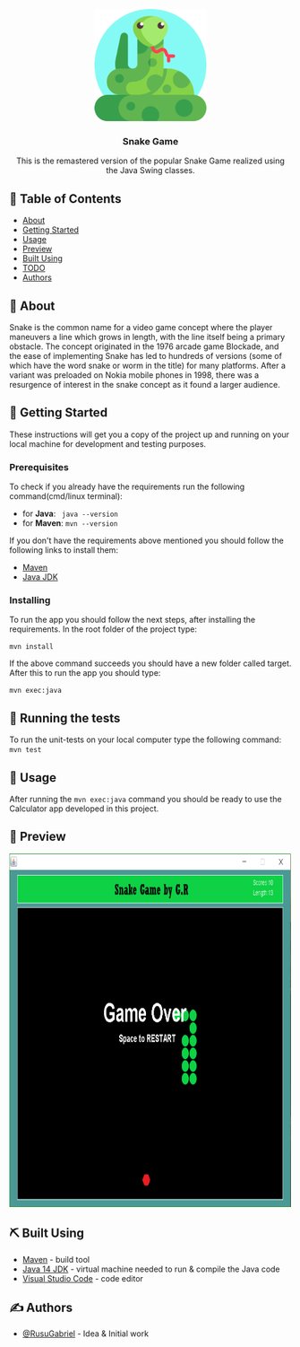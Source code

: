 <p align="center">
  <a href="" rel="noopener">
  <img width=200px height=200px src="src\main\resources\images\anaconda.png" alt="Project logo"></a>
</p>

<h3 align="center">Snake Game</h3>


<p align="center"> This is the remastered version of the popular Snake Game realized using the Java Swing classes.
    <br> 
</p>

## 📝 Table of Contents
- [About](#about)
- [Getting Started](#getting_started)
- [Usage](#usage)
- [Preview](#preview)
- [Built Using](#built_using)
- [TODO](./TODO.md)
- [Authors](#authors)

## 🧐 About <a name = "about"></a>
Snake is the common name for a video game concept where the player maneuvers a line
which grows in length, with the line itself being a primary obstacle. The concept
originated in the 1976 arcade game Blockade, and the ease of implementing Snake has led
to hundreds of versions (some of which have the word snake or worm in the title) for
many platforms. After a variant was preloaded on Nokia mobile phones in 1998, there was
a resurgence of interest in the snake concept as it found a larger audience.

## 🏁 Getting Started <a name = "getting_started"></a>
These instructions will get you a copy of the project up and running on your local machine for development and testing purposes.

### Prerequisites
To check if you already have the requirements
run the following command(cmd/linux terminal):
- for __Java__: ``` java --version```
- for __Maven__: ``` mvn --version ```

If you don't have the requirements above mentioned you should follow the following links to install them:
- [Maven](https://maven.apache.org/)
- [Java JDK](https://www.oracle.com/java/technologies/javase-jdk14-downloads.html)

### Installing
To run the app you should follow the next steps, after installing the requirements. In the root folder of the project type:

```
mvn install
```

If the above command succeeds you should have a new folder called target. After this to run the app you should type:
```
mvn exec:java
```

## 🔧 Running the tests <a name = "tests"></a>
To run the unit-tests on your local computer type the following command: ```mvn test```

## 🎈 Usage <a name="usage"></a>
After running the ```mvn exec:java``` command you should be ready to use the Calculator app developed in this project.

## 👀 Preview <a name = "preview"></a>
 <img width=900px height=630px src="src\main\resources\images\screenshot.png" alt="Project preview">

## ⛏️ Built Using <a name = "built_using"></a>
- [Maven](https://maven.apache.org/) - build tool
- [Java 14 JDK](https://www.oracle.com/java/technologies/javase-jdk14-downloads.html) - virtual machine needed to run & compile the Java code
- [Visual Studio Code](https://code.visualstudio.com/) - code editor

## ✍️ Authors <a name = "authors"></a>
- [@RusuGabriel](https://github.com/RusuGabriel) - Idea & Initial work
